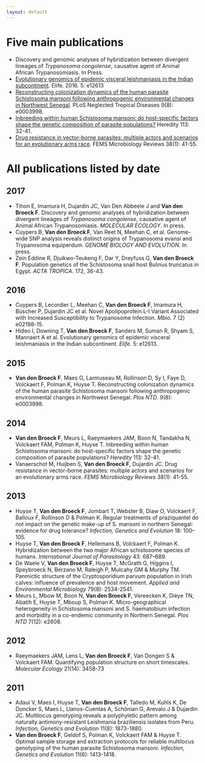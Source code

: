 ```yaml
---
layout: default
---
```


# Five main publications
* Discovery and genomic analyses of hybridization between divergent lineages of *Trypanosoma congolense*, causative agent of Animal African Trypanosomiasis. In Press.
* [Evolutionary genomics of epidemic visceral leishmaniasis in the Indian subcontinent](https://doi.org/10.7554/eLife.12613). Elife. 2016. 5: e12613
* [Reconstructing colonization dynamics of the human parasite Schistosoma mansoni following anthropogenic environmental changes in Northwest Senegal](https://doi.org/10.1371/journal.pntd.0003998). PLoS Neglected Tropical Diseases 9(8): e0003998.
* [Inbreeding within human Schistosoma mansoni: do host-specific factors shape the genetic composition of parasite populations?](https://doi.org/10.1038/hdy.2014.13) Heredity 113: 32-41.
* [Drug resistance in vector-borne parasites: multiple actors and scenarios for an evolutionary arms race](https://doi.org/10.1111/1574-6976.12032). FEMS Microbiology Reviews 38(1): 41-55.



# All publications listed by date
## 2017
* Tihon E, Imamura H, Dujardin JC, Van Den Abbeele J and **Van den Broeck F**. Discovery and genomic analyses of hybridization between divergent lineages of *Trypanosoma congolense*, causative agent of Animal African Trypanosomiasis. *MOLECULAR ECOLOGY*. In press.
* Cuypers B, **Van den Broeck F**, Van Reet N, Meehan C, et al. Genome-wide SNP analysis reveals distinct origins of Trypanosoma evansi and Trypanosoma equiperdum. *GENOME BIOLOGY AND EVOLUTION*. In press.
* Zein Eddine R, Djuikwo-Teukeng F, Dar Y, Dreyfuss G, **Van den Broeck F**. Population genetics of the Schistosoma snail host Bulinus truncatus in Egypt. *ACTA TROPICA*. 172, 36-43.

## 2016
* Cuypers B, Lecordier L, Meehan C, **Van den Broeck F**, Imamura H, Büscher P, Dujardin JC et al. Novel Apolipoprotein L-I Variant Associated with Increased Susceptibility to Trypanosome Infection. *Mbio*. 7 (2) e02198-15.
* Hideo I, Downing T, **Van den Broeck F**, Sanders M, Suman R, Shyam S, Mannaert A et al. Evolutionary genomics of epidemic visceral leishmaniasis in the Indian subcontinent. *Elife*. 5: e12613.

## 2015
*	**Van den Broeck F**, Maes G, Larmuseau M, Rollinson D, Sy I, Faye D, Volckaert F, Polman K, Huyse T. Reconstructing colonization dynamics of the human parasite Schistosoma mansoni following anthropogenic environmental changes in Northwest Senegal. *Plos NTD*. 9(8): e0003998.

## 2014
*	**Van den Broeck F**, Meurs L, Raeymaekers JAM, Boon N, Tandakha N, Volckaert FAM, Polman K, Huyse T. Inbreeding within human Schistosoma mansoni: do host-specific factors shape the genetic composition of parasite populations? *Heredity* 113: 32-41.
* Vanaerschot M, Huijben S, **Van den Broeck F**, Dujardin JC. Drug resistance in vector-borne parasites: multiple actors and scenarios for an evolutionary arms race. *FEMS Microbiology Reviews* 38(1): 41-55.

## 2013
* Huyse T, **Van den Broeck F**, Jombart T, Webster B, Diaw O, Volckaert F, Balloux F, Rollinson D & Polman K. Regular treatments of praziquantel do not impact on the genetic make-up of S. mansoni in northern Senegal: evidence for drug tolerance? *Infection, Genetics and Evolution* 18: 100–105.
* Huyse T, **Van den Broeck F**, Hellemans B, Volckaert F, Polman K. Hybridization between the two major African schistosome species of humans. *International Journal of Parasitology* 43: 687–689.
* De Waele V, **Van den Broeck F**, Huyse T, McGrath G, Higgins I, Speybroeck N, Berzano M, Raleigh P, Mulcahy GM & Murphy TM. Panmictic structure of the Cryptosporidium parvum population in Irish calves: influence of prevalence and host movement. *Applied and Environmental Microbiology* 79(8): 2534-2541.
* Meurs L, Mbow M, Boon N, **Van den Broeck F**, Vereecken K, Dièye TN, Abatih E, Huyse T, Mboup S, Polman K. Micro-geographical heterogeneity in Schistosoma mansoni and S. haematobium infection and morbidity in a co-endemic community in Northern Senegal. *Plos NTD* 7(12): e2608.

## 2012
* Raeymaekers JAM, Lens L, **Van den Broeck F**, Van Dongen S & Volckaert FAM. Quantifying population structure on short timescales. *Molecular Ecology* 21(14): 3458-73

## 2011
* Adaui V, Maes I, Huyse T, **Van den Broeck F**, Talledo M, Kuhls K, De Doncker S, Maes L, Llanos-Cuentas A, Schönian G, Arevalo J & Dujardin JC. Multilocus genotyping reveals a polyphyletic pattern among naturally antimony-resistant Leishmania braziliensis isolates from Peru. *Infection, Genetics and Evolution* 11(8): 1873-1880.
* **Van den Broeck F**, Geldof S, Polman K, Volckaert FAM & Huyse T. Optimal sample storage and extraction protocols for reliable multilocus genotyping of the human parasite Schistosoma mansoni. *Infection, Genetics and Evolution* 11(6): 1413-1418.
